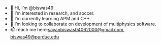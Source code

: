 - 👋 Hi, I’m @biswas49
- 👀 I’m interested in research, and soccer.
- 🌱 I’m currently learning APM and C++.
- 💞️ I’m looking to collaborate on development of multiphysics software.
- 📫 reach me here:sayanbiswas04062000@gmail.com, biswas49@purdue.edu

<!---
biswas49/biswas49 is a ✨ special ✨ repository because its `README.md` (this file) appears on your GitHub profile.
You can click the Preview link to take a look at your changes.
--->
